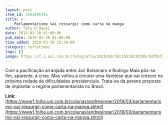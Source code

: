 ```yaml
---
layout: post
item_id: 2541495761
title: >-
    Parlamentarismo vai ressurgir como carta na manga
author: Tatu D'Oquei
date: 2019-03-30 01:00:00
pub_date: 2019-03-30 01:00:00
time_added: 2019-03-30 23:39:09
category: refletimos
tags: []
image: https://f.i.uol.com.br/fotografia/2019/03/28/15538238395c9d785f2d4ae_1553823839_3x2_xl.jpg
---
```


Com a pacificação arranjada entre Jair Bolsonaro e Rodrigo Maia pôs-se fim, aparente, à crise. Mas voltou a circular uma hipótese que vai crescer na próxima rodada de dificuldades presidenciais. Trata-se da perene proposta de implantar o regime parlamentarista no Brasil.

**Link:** [https://www1.folha.uol.com.br/colunas/andresinger/2019/03/parlamentarismo-vai-ressurgir-como-carta-na-manga.shtml](https://www1.folha.uol.com.br/colunas/andresinger/2019/03/parlamentarismo-vai-ressurgir-como-carta-na-manga.shtml)

